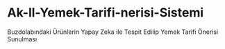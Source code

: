 # Ak-ll-Yemek-Tarifi-nerisi-Sistemi
Buzdolabındaki Ürünlerin Yapay Zeka ile Tespit Edilip Yemek Tarifi Önerisi Sunulması
